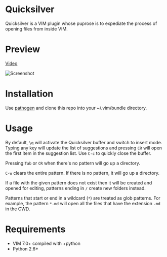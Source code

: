 Quicksilver
===========

Quicksilver is a VIM plugin whose puprose is to expediate the process of
opening files from inside VIM.

# Preview

[Video](http://www.youtube.com/watch?v=Jq3tQL_r9BY)

![Screenshot](http://farm4.static.flickr.com/3497/5699173083_56198782fe_z.jpg)

# Installation

Use [pathogen][1] and clone this repo into your ~/.vim/bundle directory.

# Usage

By default, `\q` will activate the Quicksilver buffer and switch to
insert mode. Typing any key will update the list of suggestions and
pressing `CR` will open the first item in the suggestion list. Use `C-c`
to quickly close the buffer.

Pressing `Tab` or `CR` when there's no pattern will go up a directory.

`C-w` clears the entire pattern. If there is no pattern, it will go up a
directory.

If a file with the given pattern does not exist then it will be created
and opened for editing, patterns ending in `/` create new folders
instead.

Patterns that start or end in a wildcard (`*`) are treated as glob
patterns. For example, the pattern `*.md` will open all the files that
have the extension `.md` in the CWD.

# Requirements

* VIM 7.0+ compiled with +python
* Python 2.6+

[1]: http://github.com/tpope/vim-pathogen
